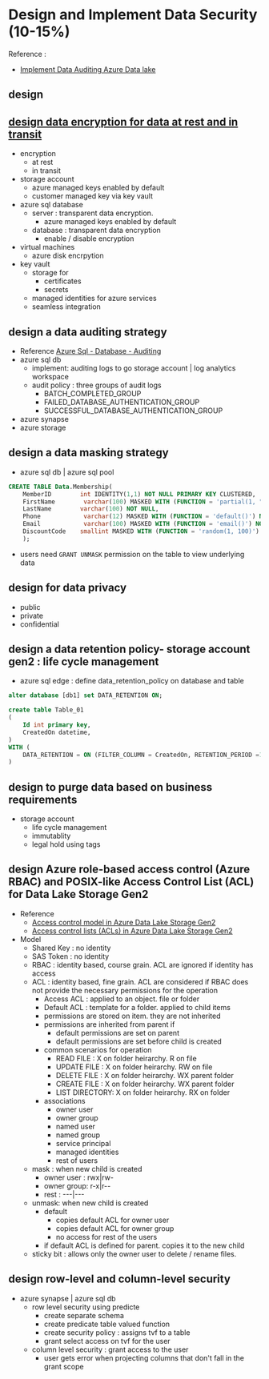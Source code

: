 # Design and Implement Data Security (10-15%)
Reference : 
- [Implement Data Auditing Azure Data lake](https://app.pluralsight.com/library/courses/implement-data-auditing-azure-data-lake/table-of-contents)


## design

## [design data encryption for data at rest and in transit](#encryption)
- encryption 
    - at rest
    - in transit
- storage account
    - azure managed keys enabled by default
    - customer managed key via key vault
- azure sql database
    - server : transparent data encryption.
        - azure managed keys enabled by default
    - database : transparent data encryption
        - enable / disable encryption
- virtual machines
    - azure disk encrpytion
- key vault
    - storage for 
        - certificates
        - secrets
    - managed identities for azure services 
    - seamless integration

## design a data auditing strategy
- Reference [Azure Sql - Database - Auditing](https://docs.microsoft.com/en-us/azure/azure-sql/database/auditing-overview)
- azure sql db
    - implement: auditing logs to go storage account | log analytics workspace
    - audit policy : three groups of audit logs
        - BATCH_COMPLETED_GROUP
        - FAILED_DATABASE_AUTHENTICATION_GROUP
        - SUCCESSFUL_DATABASE_AUTHENTICATION_GROUP
- azure synapse
- azure storage

## design a data masking strategy
- azure sql db | azure sql pool
```sql
CREATE TABLE Data.Membership(
    MemberID        int IDENTITY(1,1) NOT NULL PRIMARY KEY CLUSTERED,
    FirstName        varchar(100) MASKED WITH (FUNCTION = 'partial(1, "xxxxx", 1)') NULL,
    LastName        varchar(100) NOT NULL,
    Phone            varchar(12) MASKED WITH (FUNCTION = 'default()') NULL,
    Email            varchar(100) MASKED WITH (FUNCTION = 'email()') NOT NULL,
    DiscountCode    smallint MASKED WITH (FUNCTION = 'random(1, 100)') NULL
    );
```
- users need `GRANT UNMASK` permission on the table to view underlying data

## design for data privacy
- public
- private
- confidential

## design a data retention policy- storage account gen2 : life cycle management
- azure sql edge : define data_retention_policy on database and table
```sql
alter database [db1] set DATA_RETENTION ON;

create table Table_01
(
    Id int primary key,
    CreatedOn datetime,
)
WITH (
    DATA_RETENTION = ON (FILTER_COLUMN = CreatedOn, RETENTION_PERIOD =1 DAY)
)
```

## design to purge data based on business requirements
- storage account
    - life cycle management
    - immutablity
    - legal hold using tags

## design Azure role-based access control (Azure RBAC) and POSIX-like Access Control List (ACL) for Data Lake Storage Gen2

- Reference 
    - [Access control model in Azure Data Lake Storage Gen2](https://docs.microsoft.com/en-us/azure/storage/blobs/data-lake-storage-access-control-model)
    - [Access control lists (ACLs) in Azure Data Lake Storage Gen2](https://docs.microsoft.com/en-us/azure/storage/blobs/data-lake-storage-access-control)
- Model
    - Shared Key : no identity
    - SAS Token : no identity
    - RBAC : identity based, course grain. ACL are ignored if identity has access
    - ACL  : identity based, fine grain. ACL are considered if RBAC does not provide the necessary permissions for the operation
        - Access ACL : applied to an object. file or folder
        - Default ACL : template for a folder. applied to child items
        - permissions are stored on item. they are not inherited
        - permissions are inherited from parent if
            - default permissions are set on parent
            - default permissions are set before child is created
        - common scenarios for operation
            - READ FILE     : X on folder heirarchy. R on file
            - UPDATE FILE   : X on folder heirarchy. RW on file
            - DELETE FILE   : X on folder heirarchy. WX parent folder
            - CREATE FILE   : X on folder heirarchy. WX parent folder
            - LIST DIRECTORY: X on folder heirarchy. RX on folder
        - associations
            - owner user 
            - owner group
            - named user
            - named group
            - service principal
            - managed identities
            - rest of users
    - mask : when new child is created
        - owner user : rwx|rw- 
        - owner group: r-x|r--
        - rest       : ---|---
    - unmask: when new child is created
        - default
            - copies default ACL for owner user
            - copies default ACL for owner group
            - no access for rest of the users 
        - if default ACL is defined for parent. copies it to the new child
    - sticky bit : allows only the owner user to delete / rename files.



## design row-level and column-level security
- azure synapse | azure sql db
    - row level security using predicte
        - create separate schema 
        - create predicate table valued function
        - create security policy : assigns tvf to a table
        - grant select access on tvf for the user
    - column level security : grant access to the user
        - user gets error when projecting columns that don't fall in the grant scope